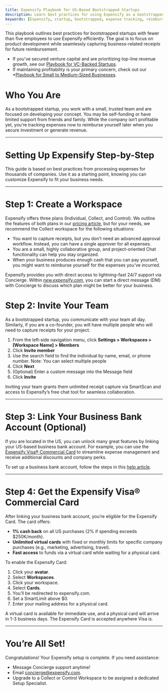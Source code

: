 ```yaml
---
title: Expensify Playbook for US-Based Bootstrapped Startups
description: Learn best practices for using Expensify as a bootstrapped startup with fewer than five employees.
keywords: [Expensify, startup, bootstrapped, expense tracking, reimbursement, workspace]
---
```


  
This playbook outlines best practices for bootstrapped startups with fewer than five employees to use Expensify efficiently. The goal is to focus on product development while seamlessly capturing business-related receipts for future reimbursement.

- If you've secured venture capital and are prioritizing top-line revenue growth, see our [Playbook for VC-Backed Startups](https://help.expensify.com/articles/playbooks/Expensify-Playbook-for-US-based-VC-Backed-Startups).
- If maintaining profitability is your primary concern, check out our *[Playbook for Small to Medium-Sized Businesses](https://help.expensify.com/articles/playbooks/Expensify-Playbook-for-Small-to-Medium-Sized-Businesses).

# Who You Are
As a bootstrapped startup, you work with a small, trusted team and are focused on developing your concept. You may be self-funding or have limited support from friends and family. While the company isn’t profitable yet, you’re tracking expenses now to reimburse yourself later when you secure investment or generate revenue.

---

# Setting Up Expensify Step-by-Step
This guide is based on best practices from processing expenses for thousands of companies. Use it as a starting point, knowing you can customize Expensify to fit your business needs.

---

# Step 1: Create a Workspace
Expensify offers three plans (Individual, Collect, and Control). We outline the features of both plans in our [pricing article](https://help.expensify.com/articles/new-expensify/billing-and-subscriptions/Plan-types-and-pricing), but for your needs, we recommend the Collect workspace for the following situations:

- You want to capture receipts, but you don’t need an advanced approval workflow. Instead, you can have a single approver for all expenses. 
- You are a small, highly collaborative group, and project-oriented Chat functionality can help you stay organized.
- When your business produces enough cash that you can pay yourself, you might want to reimburse yourself for the expenses you’ve incurred.

Expensify provides you with direct access to lightning-fast 24/7 support via Concierge. Within *[new.expensify.com](https://new.expensify.com/concierge)*, you can start a direct message (DM) with Concierge to discuss which plan might be better for your business. 

# Step 2: Invite Your Team
As a bootstrapped startup, you communicate with your team all day. Similarly, if you are a co-founder, you will have multiple people who will need to capture receipts for your project.

1. From the left-side navigation menu, click **Settings > Workspaces > [Workspace Name] > Members**
4. Click **Invite member**
5. Use the search field to find the individual by name, email, or phone number. Note: You can select multiple people
6. Click **Next**
7. (Optional) Enter a custom message into the Message field
8. Click **Invite**

Inviting your team grants them unlimited receipt capture via SmartScan and access to Expensify’s free chat tool for seamless collaboration.

---

# Step 3: Link Your Business Bank Account (Optional)

If you are located in the US, you can unlock many great features by linking your US-based business bank account. For example, you can use the [Expensify Visa® Commercial Card](https://help.expensify.com/articles/new-expensify/expensify-card/Set-up-the-Expensify-Card) to streamline expense management and receive additional discounts and company perks. 

To set up a business bank account, follow the steps in this [help article](https://help.expensify.com/articles/new-expensify/expenses-&-payments/Connect-a-Business-Bank-Account). 

---

# Step 4: Get the Expensify Visa® Commercial Card
After linking your business bank account, you’re eligible for the Expensify Card. The card offers:

- **1% cash back** on all US purchases (2% if spending exceeds $250K/month).
- **Unlimited virtual cards** with fixed or monthly limits for specific company purchases (e.g., marketing, advertising, travel).
- **Fast access** to funds via a virtual card while waiting for a physical card.

To enable the Expensify Card:

1. Click your **avatar**.
2. Select **Workspaces**.
3. Click your workspace.
4. Select **Cards**.
5. You’ll be redirected to expensify.com.
6. Set a SmartLimit above $0.
7. Enter your mailing address for a physical card.

A virtual card is available for immediate use, and a physical card will arrive in 1-3 business days. The Expensify Card is accepted anywhere Visa is.

---

# You’re All Set!
Congratulations! Your Expensify setup is complete. If you need assistance:

- Message Concierge support anytime! 
- Email concierge@expensify.com.
- Upgrade to a Collect or Control Workspace to be assigned a dedicated Setup Specialist.

